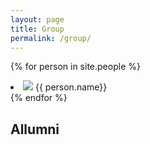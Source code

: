 ```yaml
---
layout: page
title: Group
permalink: /group/
---
```


{% for person in site.people %}
<li>
    <img class="picture" src="{{ person.image_url }}"> {{ person.name}} 
</li>
{% endfor %}

## Allumni